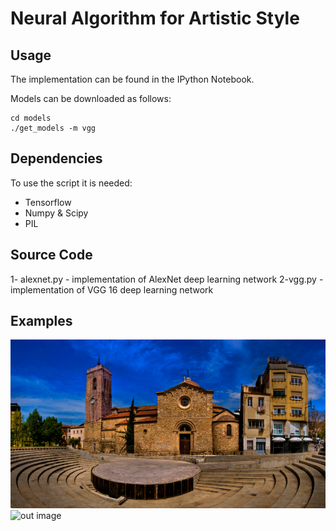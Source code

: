 # Neural Algorithm for Artistic Style



## Usage

The implementation can be found in the IPython Notebook. 

Models can be downloaded as follows:
 
```
cd models
./get_models -m vgg
```

## Dependencies
To use the script it is needed:

* Tensorflow
* Numpy & Scipy
* PIL

## Source Code 
1- alexnet.py - implementation of AlexNet deep learning network
2-vgg.py - implementation of VGG 16 deep learning network 

## Examples

![input image](input/1-content.jpg)
![out image](1-content_style1.jpg)
